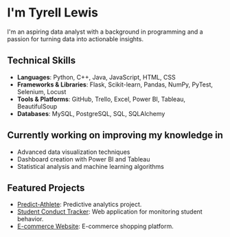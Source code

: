
<!--
**Tyrell-Lewis/Tyrell-Lewis** is a ✨ _special_ ✨ repository because its `README.md` (this file) appears on your GitHub profile.

Here are some ideas to get you started:

- 🔭 I’m currently working on ...
- 🌱 I’m currently learning ...
- 👯 I’m looking to collaborate on ...
- 🤔 I’m looking for help with ...
- 💬 Ask me about ...
- 📫 How to reach me: ...
- 😄 Pronouns: ...
- ⚡ Fun fact: ...
-->


# I'm Tyrell Lewis

I'm an aspiring data analyst with a background in programming and a passion for turning data into actionable insights.

## Technical Skills

- **Languages**: Python, C++, Java, JavaScript, HTML, CSS
- **Frameworks & Libraries**: Flask, Scikit-learn, Pandas, NumPy, PyTest, Selenium, Locust
- **Tools & Platforms**: GitHub, Trello, Excel, Power BI, Tableau, BeautifulSoup
- **Databases**: MySQL, PostgreSQL, SQL, SQLAlchemy

## Currently working on improving my knowledge in

- Advanced data visualization techniques
- Dashboard creation with Power BI and Tableau
- Statistical analysis and machine learning algorithms


## Featured Projects

- [Predict-Athlete](https://github.com/Tyrell-Lewis/PredictBigDataProj): Predictive analytics project.
- [Student Conduct Tracker](https://github.com/Tyrell-Lewis/500BrainNotWorking): Web application for monitoring student behavior.
- [E-commerce Website](https://github.com/Tyrell-Lewis/E-commerce-Website): E-commerce shopping platform.

